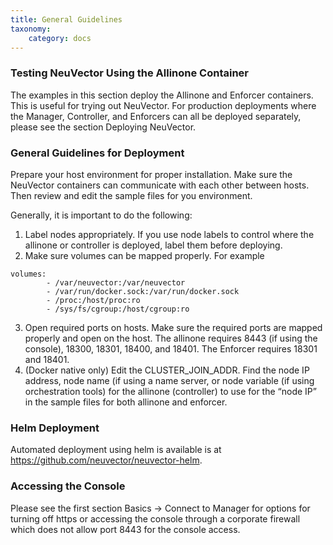```yaml
---
title: General Guidelines
taxonomy:
    category: docs
---
```



### Testing NeuVector Using the Allinone Container
The examples in this section deploy the Allinone and Enforcer containers. This is useful for trying out NeuVector. For production deployments where the Manager, Controller, and Enforcers can all be deployed separately, please see the section Deploying NeuVector.

### General Guidelines for Deployment
Prepare your host environment for proper installation. Make sure the NeuVector containers can communicate with each other between hosts. Then review and edit the sample files for you environment.

Generally, it is important to do the following: 
1. Label nodes appropriately. If you use node labels to control where the allinone or controller is deployed, label them before deploying.
2. Make sure volumes can be mapped properly. For example
```
volumes:
        - /var/neuvector:/var/neuvector
        - /var/run/docker.sock:/var/run/docker.sock
        - /proc:/host/proc:ro
        - /sys/fs/cgroup:/host/cgroup:ro
```
3. Open required ports on hosts. Make sure the required ports are mapped properly and open on the host. The allinone requires 8443 (if using the console), 18300, 18301, 18400, and 18401. The Enforcer requires 18301 and 18401.
4. (Docker native only) Edit the CLUSTER_JOIN_ADDR. Find the node IP address, node name (if using a name server, or node variable (if using orchestration tools) for the allinone (controller) to use for the “node IP” in the sample files for both allinone and enforcer.

### Helm Deployment
Automated deployment using helm is available is at https://github.com/neuvector/neuvector-helm.

### Accessing the Console
Please see the first section Basics -> Connect to Manager for options for turning off https or accessing the console through a corporate firewall which does not allow port 8443 for the console access.


